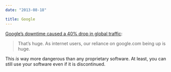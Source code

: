 ```yaml
---
date: "2013-08-18"

title: Google
---
```


[Google’s downtime caused a 40% drop in global traffic](https://engineering.gosquared.com/googles-downtime-40-drop-in-traffic):

> That’s huge. As internet users, our reliance on google.com being up is huge.

This _is_ way more dangerous than any proprietary software. At least, you can still use your software even if it is discontinued.
